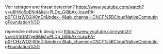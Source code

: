 Voir tetragon and threat detection? 
https://www.youtube.com/watch?v=u8HKg5pENj4&list=PLDg_GiBbAx-lcawPA-p0FCHzWO2jX0nDr&index=4&ab_channel=CNCF%5BCloudNativeComputingFoundation%5D

reprendre network design ici 
https://www.youtube.com/watch?v=yikVhGM2ye8&list=PLDg_GiBbAx-lcawPA-p0FCHzWO2jX0nDr&index=3&ab_channel=CNCF%5BCloudNativeComputingFoundation%5D

